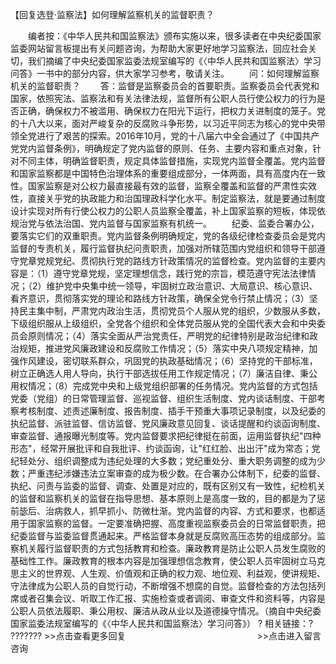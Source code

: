 【回复选登·监察法】如何理解监察机关的监督职责？


　　编者按：《中华人民共和国监察法》颁布实施以来，很多读者在中央纪委国家监委网站留言板提出有关问题咨询，为帮助大家更好地学习监察法，回应社会关切，我们摘编了中央纪委国家监委法规室编写的《〈中华人民共和国监察法〉学习问答》一书中的部分内容，供大家学习参考，敬请关注。
　　问：如何理解监察机关的监督职责？
　　答：监督是监察委员会的首要职责。监察委员会代表党和国家，依照宪法、监察法和有关法律法规，监督所有公职人员行使公权力的行为是否正确，确保权力不被滥用、确保权力在阳光下运行，把权力关进制度的笼子。党的十八大以来，面对严峻复杂的反腐败斗争形势，以习近平同志为核心的党中央带领全党进行了艰苦的探索。2016年10月，党的十八届六中全会通过了《中国共产党党内监督条例》，明确规定了党内监督的原则、任务、主要内容和重点对象，针对不同主体，明确监督职责，规定具体监督措施，实现党内监督全覆盖。党内监督和国家监察都是中国特色治理体系的重要组成部分，一体两面，具有高度内在一致性。国家监察是对公权力最直接最有效的监督，监察全覆盖和监督的严肃性实效性，直接关乎党的执政能力和治国理政科学化水平。制定监察法，就是要通过制度设计实现对所有行使公权力的公职人员监察全覆盖，补上国家监察的短板，体现依规治党与依法治国、党内监督与国家监察有机统一。
　　纪委、监委合署办公，要落实它们的双重职责。党内监督条例明确规定，党的各级纪律检查委员会是党内监督的专责机关，履行监督执纪问责职责，加强对所辖范围内党组织和领导干部遵守党章党规党纪、贯彻执行党的路线方针政策情况的监督检查。党内监督的主要内容是：（1）遵守党章党规，坚定理想信念，践行党的宗旨，模范遵守宪法法律情况；（2）维护党中央集中统一领导，牢固树立政治意识、大局意识、核心意识、看齐意识，贯彻落实党的理论和路线方针政策，确保全党令行禁止情况；（3）坚持民主集中制，严肃党内政治生活，贯彻党员个人服从党的组织，少数服从多数，下级组织服从上级组织，全党各个组织和全体党员服从党的全国代表大会和中央委员会原则情况；（4）落实全面从严治党责任，严明党的纪律特别是政治纪律和政治规矩，推进党风廉政建设和反腐败工作情况；（5）落实中央八项规定精神，加强作风建设，密切联系群众，巩固党的执政基础情况；（6）坚持党的干部标准，树立正确选人用人导向，执行干部选拔任用工作规定情况；（7）廉洁自律、秉公用权情况；（8）完成党中央和上级党组织部署的任务情况。党内监督的方式包括党委（党组）的日常管理监督、巡视监督、组织生活制度、党内谈话制度、干部考察考核制度、述责述廉制度、报告制度、插手干预重大事项记录制度，以及纪委的执纪监督、派驻监督、信访监督、党风廉政意见回复、谈话提醒和约谈函询制度、审查监督、通报曝光制度等。党内监督要求把纪律挺在前面，运用监督执纪"四种形态"，经常开展批评和自我批评、约谈函询，让"红红脸、出出汗"成为常态；党纪轻处分、组织调整成为违纪处理的大多数；党纪重处分、重大职务调整的成为少数；严重违纪涉嫌违法立案审查的成为极少数。在合署办公体制下，纪委的监督、执纪、问责与监委的监督、调查、处置是对应的，既有区别又有一致性，纪检机关的监督和监察机关的监督在指导思想、基本原则上是高度一致的，目的都是为了惩前毖后、治病救人，抓早抓小、防微杜渐。党内监督的内容、方式和要求，也都适用于国家监察的监督。一定要准确把握、高度重视监察委员会的日常监督职责，把纪委监督与监委监督贯通起来。严格监督本身就是反腐败高压态势的组成部分。监察机关履行监督职责的方式包括教育和检查。廉政教育是防止公职人员发生腐败的基础性工作。廉政教育的根本内容是加强理想信念教育，使公职人员牢固树立马克思主义的世界观、人生观、价值观和正确的权力观、地位观、利益观，使讲规矩、守法律成为公职人员的自觉行动，不断增强不想腐的自觉。监督检查的方法包括列席或者召集会议、听取工作汇报、实施检查或者调阅、审查文件和资料等，内容是公职人员依法履职、秉公用权、廉洁从政从业以及道德操守情况。（摘自中央纪委国家监委法规室编写的《〈中华人民共和国监察法〉学习问答》）
? 相关链接：? ???????
\>\>点击查看更多回复　　　　　　　　　　　　　　　\>\>点击进入留言咨询
